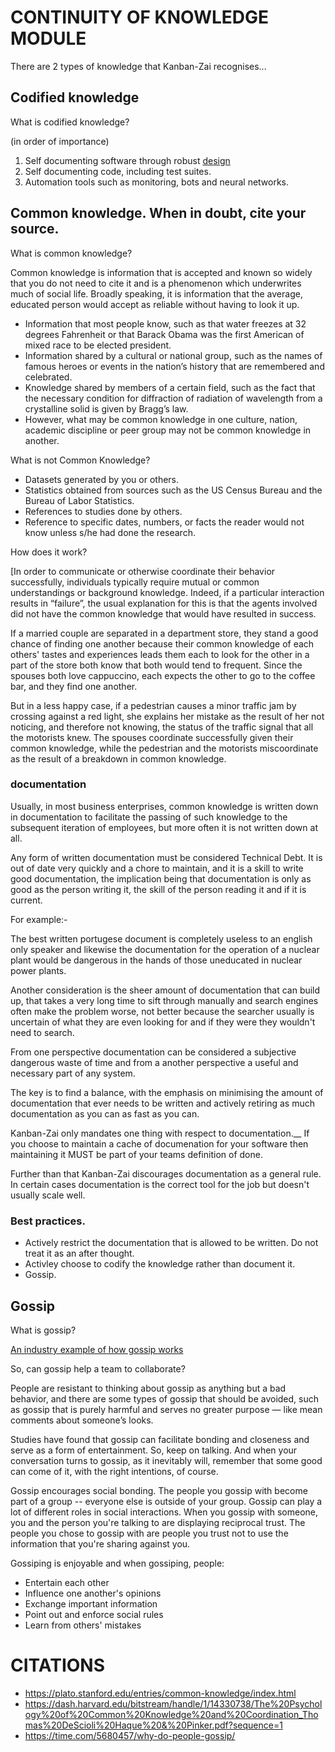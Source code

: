 # CONTINUITY OF KNOWLEDGE MODULE

There are 2 types of knowledge that Kanban-Zai recognises...

## Codified knowledge

What is codified knowledge?

(in order of importance)
1. Self documenting software through robust [design](https://uxplanet.org/ux-vs-ui-vs-ia-vs-ixd-4-confusing-digital-design-terms-defined-1ae2f82418c7])
2. Self documenting code, including test suites.
3. Automation tools such as monitoring, bots and neural networks. 


## Common knowledge. When in doubt, cite your source.

What is common knowledge?

Common knowledge is information that is accepted and known so widely that you do not need to cite it and is a phenomenon
which underwrites much of social life.  Broadly speaking, it is information that the average, educated person would 
accept as reliable without having to look it up. 

* Information that most people know, such as that water freezes at 32 degrees Fahrenheit or that Barack Obama was the 
first American of mixed race to be elected president.
* Information shared by a cultural or national group, such as the names of famous heroes or events in the nation’s 
history that are remembered and celebrated.
* Knowledge shared by members of a certain field, such as the fact that the necessary condition for diffraction of 
radiation of wavelength from a crystalline solid is given by Bragg’s law.
* However, what may be common knowledge in one culture, nation, academic discipline or peer group may not be common 
knowledge in another.

What is not Common Knowledge?

* Datasets generated by you or others.
* Statistics obtained from sources such as the US Census Bureau and the Bureau of Labor Statistics.
* References to studies done by others.
* Reference to specific dates, numbers, or facts the reader would not know unless s/he had done the research.

How does it work? 

[In order to communicate or otherwise coordinate their behavior successfully, individuals typically require mutual or 
common understandings or background knowledge. Indeed, if a particular interaction results in “failure”, the usual 
explanation for this is that the agents involved did not have the common knowledge that would have resulted in success. 

If a married couple are separated in a department store, they stand a good chance of finding one another because their 
common knowledge of each others' tastes and experiences leads them each to look for the other in a part of the store 
both know that both would tend to frequent. Since the spouses both love cappuccino, each expects the other to go to the 
coffee bar, and they find one another. 

But in a less happy case, if a pedestrian causes a minor traffic jam by crossing against a red light, she explains her 
mistake as the result of her not noticing, and therefore not knowing, the status of the traffic signal that all the 
motorists knew. The spouses coordinate successfully given their common knowledge, while the pedestrian and the motorists
miscoordinate as the result of a breakdown in common knowledge.

### documentation

Usually, in most business enterprises, common knowledge is written down in documentation to facilitate the passing of
such knowledge to the subsequent iteration of employees, but more often it is not written down at all.

Any form of written documentation must be considered Technical Debt.  It is out of date very quickly and a chore to 
maintain, and it is a skill to write good documentation, the implication being that documentation is only as good as
the person writing it, the skill of the person reading it and if it is current.  

For example:-
 
The best written portugese document is completely useless to an english only speaker and likewise the documentation 
for the operation of a nuclear plant would be dangerous in the hands of those uneducated in nuclear power plants.

Another consideration is the sheer amount of documentation that can build up, that takes a very long time to sift
through manually and search engines often make the problem worse, not better because the searcher usually is
uncertain of what they are even looking for and if they were they wouldn't need to search.

From one perspective documentation can be considered a subjective dangerous waste of time and from a another perspective 
a useful and necessary part of any system.

The key is to find a balance, with the emphasis on minimising the amount of documentation that ever needs to be written
and actively retiring as much documentation as you can as fast as you can.

Kanban-Zai only mandates one thing with respect to documentation.__  If you choose to maintain a cache of documenation
for your software then maintaining it MUST be part of your teams definition of done.

Further than that Kanban-Zai discourages documentation as a general rule.  In certain cases documentation is the 
correct tool for the job but doesn't usually scale well.

### Best practices.

* Actively restrict the documentation that is allowed to be written.  Do not treat it as an after thought.
* Activley choose to codify the knowledge rather than document it.
* Gossip.


## Gossip

What is gossip?

[An industry example of how gossip works](https://ux.stackexchange.com/questions/55426/how-does-something-become-common-knowledge)

So, can gossip help a team to collaborate?

People are resistant to thinking about gossip as anything but a bad behavior, and there are some types of gossip that 
should be avoided, such as gossip that is purely harmful and serves no greater purpose — like mean comments about 
someone’s looks.

Studies have found that gossip can facilitate bonding and closeness and serve as a form of entertainment.  So, keep on 
talking. And when your conversation turns to gossip, as it inevitably will, remember that some good can come of it, 
with the right intentions, of course.

Gossip encourages social bonding. The people you gossip with become part of a group -- everyone else is outside of your 
group.  Gossip can play a lot of different roles in social interactions. When you gossip with someone, you and the 
person you're talking to are displaying reciprocal trust. The people you chose to gossip with are people you trust not 
to use the information that you're sharing against you.

Gossiping is enjoyable and when gossiping, people:

* Entertain each other
* Influence one another's opinions
* Exchange important information
* Point out and enforce social rules
* Learn from others' mistakes

# CITATIONS

* https://plato.stanford.edu/entries/common-knowledge/index.html
* https://dash.harvard.edu/bitstream/handle/1/14330738/The%20Psychology%20of%20Common%20Knowledge%20and%20Coordination_Thomas%20DeScioli%20Haque%20&%20Pinker.pdf?sequence=1
* https://time.com/5680457/why-do-people-gossip/
